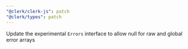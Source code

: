 ```yaml
---
"@clerk/clerk-js": patch
"@clerk/types": patch
---
```


Update the experimental `Errors` interface to allow null for raw and global error arrays
